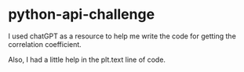 # python-api-challenge

I used chatGPT as a resource to help me write the code for getting the correlation coefficient.

Also, I had a little help in the plt.text line of code.
